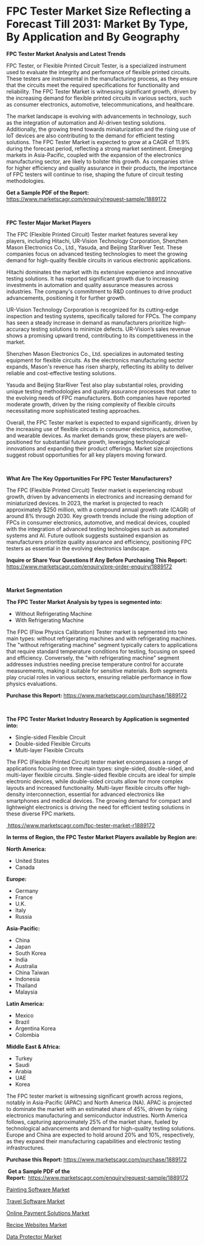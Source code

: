 <p><h1>FPC Tester Market Size Reflecting a Forecast Till 2031: Market By Type, By Application and By Geography</h1></p><p><strong>FPC Tester Market Analysis and Latest Trends</strong></p>
<p><p>FPC Tester, or Flexible Printed Circuit Tester, is a specialized instrument used to evaluate the integrity and performance of flexible printed circuits. These testers are instrumental in the manufacturing process, as they ensure that the circuits meet the required specifications for functionality and reliability. The FPC Tester Market is witnessing significant growth, driven by the increasing demand for flexible printed circuits in various sectors, such as consumer electronics, automotive, telecommunications, and healthcare.</p><p>The market landscape is evolving with advancements in technology, such as the integration of automation and AI-driven testing solutions. Additionally, the growing trend towards miniaturization and the rising use of IoT devices are also contributing to the demand for efficient testing solutions. The FPC Tester Market is expected to grow at a CAGR of 11.9% during the forecast period, reflecting a strong market sentiment. Emerging markets in Asia-Pacific, coupled with the expansion of the electronics manufacturing sector, are likely to bolster this growth. As companies strive for higher efficiency and quality assurance in their products, the importance of FPC testers will continue to rise, shaping the future of circuit testing methodologies.</p></p>
<p><strong>Get a Sample PDF of the Report:&nbsp;</strong> <a href="https://www.marketscagr.com/enquiry/request-sample/1889172?utm_campaign=1436&utm_medium=2&utm_source=Github&utm_content=ia&utm_term=24102024&utm_id=fpc-tester">https://www.marketscagr.com/enquiry/request-sample/1889172</a></p>
<p>&nbsp;</p>
<p><strong>FPC Tester Major Market Players</strong></p>
<p><p>The FPC (Flexible Printed Circuit) Tester market features several key players, including Hitachi, UR-Vision Technology Corporation, Shenzhen Mason Electronics Co., Ltd., Yasuda, and Beijing StarRiver Test. These companies focus on advanced testing technologies to meet the growing demand for high-quality flexible circuits in various electronic applications.</p><p>Hitachi dominates the market with its extensive experience and innovative testing solutions. It has reported significant growth due to increasing investments in automation and quality assurance measures across industries. The company's commitment to R&D continues to drive product advancements, positioning it for further growth.</p><p>UR-Vision Technology Corporation is recognized for its cutting-edge inspection and testing systems, specifically tailored for FPCs. The company has seen a steady increase in demand as manufacturers prioritize high-accuracy testing solutions to minimize defects. UR-Vision’s sales revenue shows a promising upward trend, contributing to its competitiveness in the market.</p><p>Shenzhen Mason Electronics Co., Ltd. specializes in automated testing equipment for flexible circuits. As the electronics manufacturing sector expands, Mason's revenue has risen sharply, reflecting its ability to deliver reliable and cost-effective testing solutions.</p><p>Yasuda and Beijing StarRiver Test also play substantial roles, providing unique testing methodologies and quality assurance processes that cater to the evolving needs of FPC manufacturers. Both companies have reported moderate growth, driven by the rising complexity of flexible circuits necessitating more sophisticated testing approaches.</p><p>Overall, the FPC Tester market is expected to expand significantly, driven by the increasing use of flexible circuits in consumer electronics, automotive, and wearable devices. As market demands grow, these players are well-positioned for substantial future growth, leveraging technological innovations and expanding their product offerings. Market size projections suggest robust opportunities for all key players moving forward.</p></p>
<p>&nbsp;</p>
<p><strong>What Are The Key Opportunities For FPC Tester Manufacturers?</strong></p>
<p><p>The FPC (Flexible Printed Circuit) Tester market is experiencing robust growth, driven by advancements in electronics and increasing demand for miniaturized devices. In 2023, the market is projected to reach approximately $250 million, with a compound annual growth rate (CAGR) of around 8% through 2030. Key growth trends include the rising adoption of FPCs in consumer electronics, automotive, and medical devices, coupled with the integration of advanced testing technologies such as automated systems and AI. Future outlook suggests sustained expansion as manufacturers prioritize quality assurance and efficiency, positioning FPC testers as essential in the evolving electronics landscape.</p></p>
<p><strong>Inquire or Share Your Questions If Any Before Purchasing This Report:</strong> <a href="https://www.marketscagr.com/enquiry/pre-order-enquiry/1889172?utm_campaign=1436&utm_medium=2&utm_source=Github&utm_content=ia&utm_term=24102024&utm_id=fpc-tester">https://www.marketscagr.com/enquiry/pre-order-enquiry/1889172</a></p>
<p>&nbsp;</p>
<p><strong>Market Segmentation</strong></p>
<p><strong>The FPC Tester Market Analysis by types is segmented into:</strong></p>
<p><ul><li>Without Refrigerating Machine</li><li>With Refrigerating Machine</li></ul></p>
<p><p>The FPC (Flow Physics Calibration) Tester market is segmented into two main types: without refrigerating machines and with refrigerating machines. The "without refrigerating machine" segment typically caters to applications that require standard temperature conditions for testing, focusing on speed and efficiency. Conversely, the "with refrigerating machine" segment addresses industries needing precise temperature control for accurate measurements, making it suitable for sensitive materials. Both segments play crucial roles in various sectors, ensuring reliable performance in flow physics evaluations.</p></p>
<p><strong>Purchase this Report:&nbsp;</strong><a href="https://www.marketscagr.com/purchase/1889172?utm_campaign=1436&utm_medium=2&utm_source=Github&utm_content=ia&utm_term=24102024&utm_id=fpc-tester">https://www.marketscagr.com/purchase/1889172</a></p>
<p>&nbsp;</p>
<p><strong>The FPC Tester Market Industry Research by Application is segmented into:</strong></p>
<p><ul><li>Single-sided Flexible Circuit</li><li>Double-sided Flexible Circuits</li><li>Multi-layer Flexible Circuits</li></ul></p>
<p><p>The FPC (Flexible Printed Circuit) tester market encompasses a range of applications focusing on three main types: single-sided, double-sided, and multi-layer flexible circuits. Single-sided flexible circuits are ideal for simple electronic devices, while double-sided circuits allow for more complex layouts and increased functionality. Multi-layer flexible circuits offer high-density interconnection, essential for advanced electronics like smartphones and medical devices. The growing demand for compact and lightweight electronics is driving the need for efficient testing solutions in these diverse FPC markets.</p></p>
<p><a href="https://www.marketscagr.com/fpc-tester-market-r1889172?utm_campaign=1436&utm_medium=2&utm_source=Github&utm_content=ia&utm_term=24102024&utm_id=fpc-tester">&nbsp;https://www.marketscagr.com/fpc-tester-market-r1889172</a></p>
<p><strong>In terms of Region, the FPC Tester Market Players available by Region are:</strong></p>
<p>
    <p> <strong> North America: </strong>
        <ul>
            <li>United States</li>
            <li>Canada</li>
        </ul>
        </p> 
    <p> <strong> Europe: </strong>
        <ul>
            <li>Germany</li>
            <li>France</li>
            <li>U.K.</li>
            <li>Italy</li>
            <li>Russia</li>
        </ul>
        </p> 
    <p> <strong> Asia-Pacific: </strong>
        <ul>
            <li>China</li>
            <li>Japan</li>
            <li>South Korea</li>
            <li>India</li>
            <li>Australia</li>
            <li>China Taiwan</li>
            <li>Indonesia</li>
            <li>Thailand</li>
            <li>Malaysia</li>
        </ul>
        </p> 
    <p> <strong> Latin America: </strong>
        <ul>
            <li>Mexico</li>
            <li>Brazil</li>
            <li>Argentina Korea</li>
            <li>Colombia</li>
        </ul>
        </p> 
    <p> <strong> Middle East & Africa: </strong>
        <ul>
            <li>Turkey</li>
            <li>Saudi</li>
            <li>Arabia</li>
            <li>UAE</li>
            <li>Korea</li>
        </ul>
    </p>
    </p>
<p><p>The FPC tester market is witnessing significant growth across regions, notably in Asia-Pacific (APAC) and North America (NA). APAC is projected to dominate the market with an estimated share of 45%, driven by rising electronics manufacturing and semiconductor industries. North America follows, capturing approximately 25% of the market share, fueled by technological advancements and demand for high-quality testing solutions. Europe and China are expected to hold around 20% and 10%, respectively, as they expand their manufacturing capabilities and electronic testing infrastructures.</p></p>
<p><strong>Purchase this Report: </strong><a href="https://www.marketscagr.com/purchase/1889172?utm_campaign=1436&utm_medium=2&utm_source=Github&utm_content=ia&utm_term=24102024&utm_id=fpc-tester">https://www.marketscagr.com/purchase/1889172</a></p>
<p>&nbsp;<strong>Get a Sample PDF of the Report:&nbsp;&nbsp;</strong><a href="https://www.marketscagr.com/enquiry/request-sample/1889172?utm_campaign=1436&utm_medium=2&utm_source=Github&utm_content=ia&utm_term=24102024&utm_id=fpc-tester">https://www.marketscagr.com/enquiry/request-sample/1889172</a></p>
<p><strong></strong></p>
<p><p><a href="https://www.linkedin.com/pulse/decoding-painting-software-market-signals-growth-algorithms-rc3je?utm_campaign=1436&utm_medium=2&utm_source=Github&utm_content=ia&utm_term=24102024&utm_id=fpc-tester">Painting Software Market</a></p><p><a href="https://www.linkedin.com/pulse/sustainability-trends-travel-software-industry-market-implications-ms5ye?utm_campaign=1436&utm_medium=2&utm_source=Github&utm_content=ia&utm_term=24102024&utm_id=fpc-tester">Travel Software Market</a></p><p><a href="https://www.linkedin.com/pulse/online-payment-solutions-market-size-segmentation-trends-jng2e?utm_campaign=1436&utm_medium=2&utm_source=Github&utm_content=ia&utm_term=24102024&utm_id=fpc-tester">Online Payment Solutions Market</a></p><p><a href="https://www.linkedin.com/pulse/global-recipe-websites-market-share-growth-opportunities-tpbge?utm_campaign=1436&utm_medium=2&utm_source=Github&utm_content=ia&utm_term=24102024&utm_id=fpc-tester">Recipe Websites Market</a></p><p><a href="https://www.linkedin.com/pulse/data-protector-market2024-2031-industry-insights-investment-x34ke?utm_campaign=1436&utm_medium=2&utm_source=Github&utm_content=ia&utm_term=24102024&utm_id=fpc-tester">Data Protector Market</a></p></p>